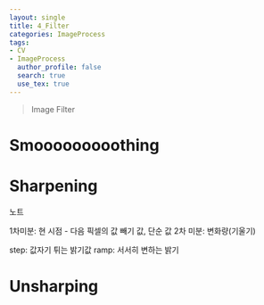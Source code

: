 ```yaml
---
layout: single
title: 4_Filter
categories: ImageProcess
tags:
- CV
- ImageProcess
  author_profile: false
  search: true
  use_tex: true
---
```


> Image Filter

# Smooooooooothing







# Sharpening


노트

1차미분: 현 시점 - 다음 픽셀의 값 빼기 값, 단순 값
2차 미분: 변화량(기울기)


step: 값자기 튀는 밝기값
ramp: 서서히 변하는 밝기

# Unsharping

